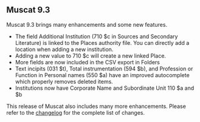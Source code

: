 ## Muscat 9.3

Muscat 9.3 brings many enhancements and some new features.

* The field Additional Institution (710 $c in Sources and Secondary Literature) is linked to the Places authority file. You can directly add a location when adding a new institution.
* Adding a new value to 710 $c will create a new linked Place.
* More fields are now included in the CSV export in Folders
* Text incipits (031 $t), Total instrumentation (594 $b), and Profession or Function in Personal names (550 $a) have an improved autocomplete which properly removes deleted items.
* Institutions now have Corporate Name and Subordinate Unit 110 $a and $b

This release of Muscat also includes many more enhancements. Please refer to the [changelog](https://github.com/rism-ch/muscat/blob/master/CHANGELOG) for the complete list of changes.